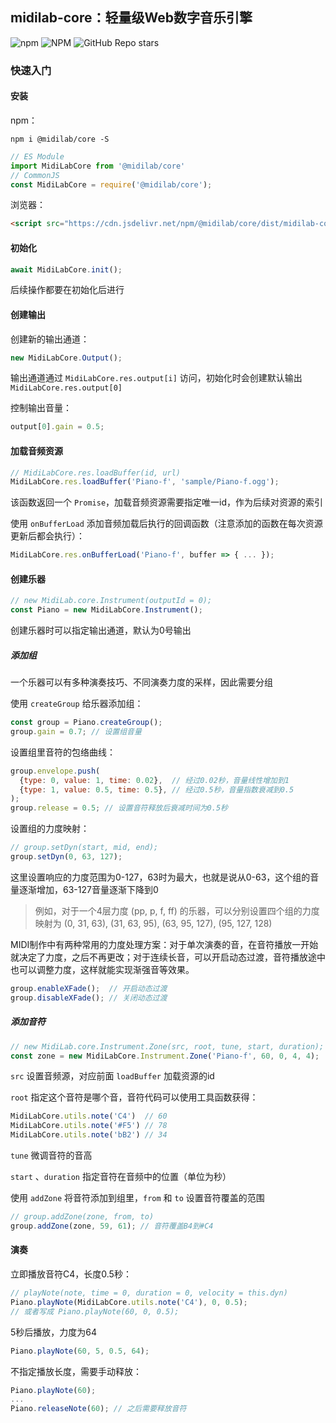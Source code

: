 ## midilab-core：轻量级Web数字音乐引擎

![npm](https://img.shields.io/npm/v/@midilab/core)
![NPM](https://img.shields.io/npm/l/@midilab/core)
![GitHub Repo stars](https://img.shields.io/github/stars/vicklleall/midilab-core?style=social)

### 快速入门

#### 安装

npm：

```
npm i @midilab/core -S
```

```js
// ES Module
import MidiLabCore from '@midilab/core'
// CommonJS
const MidiLabCore = require('@midilab/core');
```

浏览器：

```html
<script src="https://cdn.jsdelivr.net/npm/@midilab/core/dist/midilab-core.min.js"></script>
```

#### 初始化

```js
await MidiLabCore.init();
```
后续操作都要在初始化后进行

#### 创建输出

创建新的输出通道：

```js
new MidiLabCore.Output();
```

输出通道通过 `MidiLabCore.res.output[i]` 访问，初始化时会创建默认输出 `MidiLabCore.res.output[0]`

控制输出音量：

```js
output[0].gain = 0.5;
```

#### 加载音频资源

```js
// MidiLabCore.res.loadBuffer(id, url)
MidiLabCore.res.loadBuffer('Piano-f', 'sample/Piano-f.ogg');
```

该函数返回一个 `Promise`，加载音频资源需要指定唯一id，作为后续对资源的索引

使用 `onBufferLoad` 添加音频加载后执行的回调函数（注意添加的函数在每次资源更新后都会执行）：

```js
MidiLabCore.res.onBufferLoad('Piano-f', buffer => { ... });
```

#### 创建乐器

```js
// new MidiLab.core.Instrument(outputId = 0);
const Piano = new MidiLabCore.Instrument();
```

创建乐器时可以指定输出通道，默认为0号输出

##### 添加组

一个乐器可以有多种演奏技巧、不同演奏力度的采样，因此需要分组

使用 `createGroup` 给乐器添加组：

```js
const group = Piano.createGroup();
group.gain = 0.7; // 设置组音量
```

设置组里音符的包络曲线：

```js
group.envelope.push(
  {type: 0, value: 1, time: 0.02},  // 经过0.02秒，音量线性增加到1
  {type: 1, value: 0.5, time: 0.5}, // 经过0.5秒，音量指数衰减到0.5
);
group.release = 0.5; // 设置音符释放后衰减时间为0.5秒
```

设置组的力度映射：

```js
// group.setDyn(start, mid, end);
group.setDyn(0, 63, 127);
```

这里设置响应的力度范围为0-127，63时为最大，也就是说从0-63，这个组的音量逐渐增加，63-127音量逐渐下降到0

> 例如，对于一个4层力度 (pp, p, f, ff) 的乐器，可以分别设置四个组的力度映射为 (0, 31, 63), (31, 63, 95), (63, 95, 127), (95, 127, 128)

MIDI制作中有两种常用的力度处理方案：对于单次演奏的音，在音符播放一开始就决定了力度，之后不再更改；对于连续长音，可以开启动态过渡，音符播放途中也可以调整力度，这样就能实现渐强音等效果。

```js
group.enableXFade();  // 开启动态过渡
group.disableXFade(); // 关闭动态过渡
```

##### 添加音符

```js
// new MidiLab.core.Instrument.Zone(src, root, tune, start, duration);
const zone = new MidiLabCore.Instrument.Zone('Piano-f', 60, 0, 4, 4);
```

`src` 设置音频源，对应前面 `loadBuffer` 加载资源的id

`root` 指定这个音符是哪个音，音符代码可以使用工具函数获得：

```js
MidiLabCore.utils.note('C4')  // 60
MidiLabCore.utils.note('#F5') // 78
MidiLabCore.utils.note('bB2') // 34
```

`tune` 微调音符的音高

`start` 、`duration` 指定音符在音频中的位置（单位为秒）

使用 `addZone` 将音符添加到组里，`from` 和 `to` 设置音符覆盖的范围 

```js
// group.addZone(zone, from, to)
group.addZone(zone, 59, 61); // 音符覆盖B4到#C4
```

#### 演奏

立即播放音符C4，长度0.5秒：

```js
// playNote(note, time = 0, duration = 0, velocity = this.dyn)
Piano.playNote(MidiLabCore.utils.note('C4'), 0, 0.5);
// 或者写成 Piano.playNote(60, 0, 0.5);
```

5秒后播放，力度为64

```js
Piano.playNote(60, 5, 0.5, 64);
```

不指定播放长度，需要手动释放：

```js
Piano.playNote(60);
...
Piano.releaseNote(60); // 之后需要释放音符
```